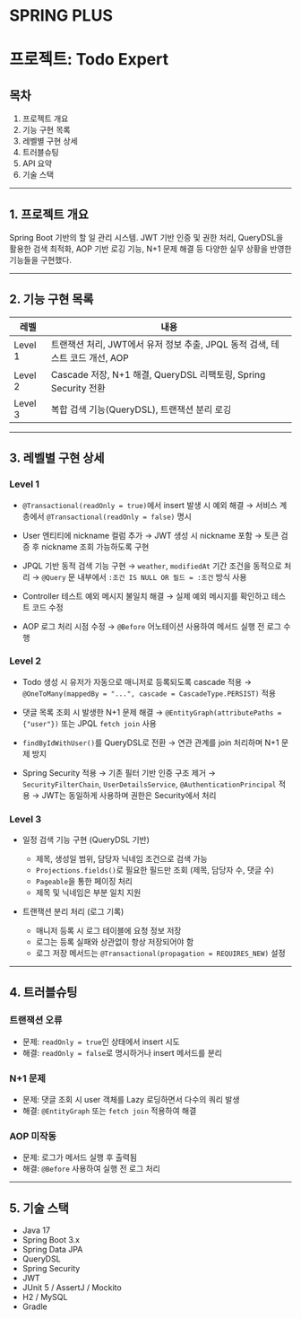 # SPRING PLUS

# 프로젝트: Todo Expert

## 목차

1. 프로젝트 개요
2. 기능 구현 목록
3. 레벨별 구현 상세
4. 트러블슈팅
5. API 요약
6. 기술 스택

---

## 1. 프로젝트 개요

Spring Boot 기반의 할 일 관리 시스템.
JWT 기반 인증 및 권한 처리, QueryDSL을 활용한 검색 최적화, AOP 기반 로깅 기능, N+1 문제 해결 등 다양한 실무 상황을 반영한 기능들을 구현했다.

---

## 2. 기능 구현 목록

| 레벨      | 내용                                                    |
|---------|-------------------------------------------------------|
| Level 1 | 트랜잭션 처리, JWT에서 유저 정보 추출, JPQL 동적 검색, 테스트 코드 개선, AOP   |
| Level 2 | Cascade 저장, N+1 해결, QueryDSL 리팩토링, Spring Security 전환 |
| Level 3 | 복합 검색 기능(QueryDSL), 트랜잭션 분리 로깅                        |

---

## 3. 레벨별 구현 상세

### Level 1

* `@Transactional(readOnly = true)`에서 insert 발생 시 예외 해결
  → 서비스 계층에서 `@Transactional(readOnly = false)` 명시

* User 엔티티에 nickname 컬럼 추가
  → JWT 생성 시 nickname 포함
  → 토큰 검증 후 nickname 조회 가능하도록 구현

* JPQL 기반 동적 검색 기능 구현
  → `weather`, `modifiedAt` 기간 조건을 동적으로 처리
  → `@Query` 문 내부에서 `:조건 IS NULL OR 필드 = :조건` 방식 사용

* Controller 테스트 예외 메시지 불일치 해결
  → 실제 예외 메시지를 확인하고 테스트 코드 수정

* AOP 로그 처리 시점 수정
  → `@Before` 어노테이션 사용하여 메서드 실행 전 로그 수행

### Level 2

* Todo 생성 시 유저가 자동으로 매니저로 등록되도록 cascade 적용
  → `@OneToMany(mappedBy = "...", cascade = CascadeType.PERSIST)` 적용

* 댓글 목록 조회 시 발생한 N+1 문제 해결
  → `@EntityGraph(attributePaths = {"user"})` 또는 JPQL `fetch join` 사용

* `findByIdWithUser()`를 QueryDSL로 전환
  → 연관 관계를 join 처리하며 N+1 문제 방지

* Spring Security 적용
  → 기존 필터 기반 인증 구조 제거
  → `SecurityFilterChain`, `UserDetailsService`, `@AuthenticationPrincipal` 적용
  → JWT는 동일하게 사용하며 권한은 Security에서 처리

### Level 3

* 일정 검색 기능 구현 (QueryDSL 기반)

    * 제목, 생성일 범위, 담당자 닉네임 조건으로 검색 가능
    * `Projections.fields()`로 필요한 필드만 조회 (제목, 담당자 수, 댓글 수)
    * `Pageable`을 통한 페이징 처리
    * 제목 및 닉네임은 부분 일치 지원

* 트랜잭션 분리 처리 (로그 기록)

    * 매니저 등록 시 로그 테이블에 요청 정보 저장
    * 로그는 등록 실패와 상관없이 항상 저장되어야 함
    * 로그 저장 메서드는 `@Transactional(propagation = REQUIRES_NEW)` 설정

---

## 4. 트러블슈팅

### 트랜잭션 오류

* 문제: `readOnly = true`인 상태에서 insert 시도
* 해결: `readOnly = false`로 명시하거나 insert 메서드를 분리

### N+1 문제

* 문제: 댓글 조회 시 user 객체를 Lazy 로딩하면서 다수의 쿼리 발생
* 해결: `@EntityGraph` 또는 `fetch join` 적용하여 해결

### AOP 미작동

* 문제: 로그가 메서드 실행 후 출력됨
* 해결: `@Before` 사용하여 실행 전 로그 처리

---

## 5. 기술 스택

* Java 17
* Spring Boot 3.x
* Spring Data JPA
* QueryDSL
* Spring Security
* JWT
* JUnit 5 / AssertJ / Mockito
* H2 / MySQL
* Gradle